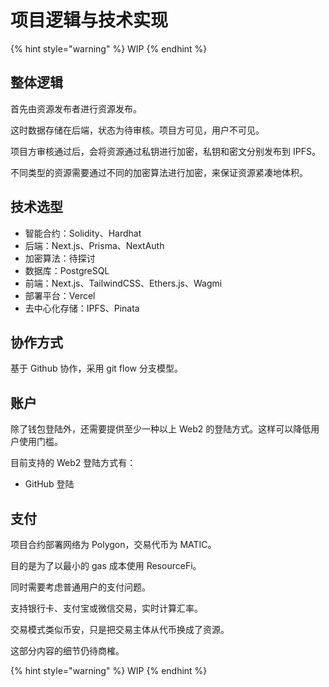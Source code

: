 # 项目逻辑与技术实现

{% hint style="warning" %}
WIP
{% endhint %}

## 整体逻辑

首先由资源发布者进行资源发布。

这时数据存储在后端，状态为待审核。项目方可见，用户不可见。

项目方审核通过后，会将资源通过私钥进行加密，私钥和密文分别发布到 IPFS。

不同类型的资源需要通过不同的加密算法进行加密，来保证资源紧凑地体积。

## 技术选型

* 智能合约：Solidity、Hardhat
* 后端：Next.js、Prisma、NextAuth
* 加密算法：待探讨
* 数据库：PostgreSQL
* 前端：Next.js、TailwindCSS、Ethers.js、Wagmi
* 部署平台：Vercel
* 去中心化存储：IPFS、Pinata

## 协作方式

基于 Github 协作，采用 git flow 分支模型。

## 账户

除了钱包登陆外，还需要提供至少一种以上 Web2 的登陆方式。这样可以降低用户使用门槛。

目前支持的 Web2 登陆方式有：

* GitHub 登陆

## 支付

项目合约部署网络为 Polygon，交易代币为 MATIC。

目的是为了以最小的 gas 成本使用 ResourceFi。

同时需要考虑普通用户的支付问题。

支持银行卡、支付宝或微信交易，实时计算汇率。

交易模式类似币安，只是把交易主体从代币换成了资源。

这部分内容的细节仍待商榷。

{% hint style="warning" %}
WIP
{% endhint %}

